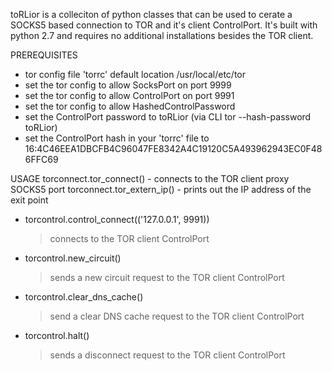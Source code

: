 toRLior is a colleciton of python classes that can be used to cerate a SOCKS5 based connection to TOR and it's client ControlPort.
It's built with python 2.7 and requires no additional installations besides the TOR client.


PREREQUISITES
- tor config file 'torrc' default location /usr/local/etc/tor
- set the tor config to allow SocksPort on port 9999
- set the tor config to allow ControlPort on port 9991
- set the tor config to allow HashedControlPassword
- set the ControlPort password to toRLior (via CLI tor --hash-password toRLior)
- set the ControlPort hash in your 'torrc' file to 16:4C46EEA1DBCFB4C96047FE8342A4C19120C5A493962943EC0F486FFC69


USAGE
torconnect.tor_connect()
	- connects to the TOR client proxy SOCKS5 port
torconnect.tor_extern_ip()
	- prints out the IP address of the exit point


- torcontrol.control_connect(('127.0.0.1', 9991))
	> connects to the TOR client ControlPort
- torcontrol.new_circuit()
	> sends a new circuit request to the TOR client ControlPort
- torcontrol.clear_dns_cache()
	> send a clear DNS cache request to the TOR client ControlPort
- torcontrol.halt()
	> sends a disconnect request to the TOR client ControlPort